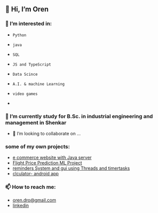 ## 👋 Hi, I’m Oren
### 👀 I’m interested in:
-     Python
-     java
-     SQL
-     JS and TypeScript
-     Data Scince
-     A.I. & machine Learning
-     video games
-      
### 🌱 I’m currently study for B.Sc. in industrial engineering and management in Shenkar
- 💞️ I’m looking to collaborate on ...
###    some of my own projects:
-    [e commerce website with Java server](https://github.com/oren24/coupons-system)
-    [Flight Price Prediction ML Project](https://github.com/oren24/Final-Project-python102-flight-price-prediction-ML)
-    [reminders System and gui using Threads and timertasks](https://github.com/oren24/reminderSystemThread)
-    [clculator- android app](https://github.com/oren24/Test211123)
### 📫 How to reach me:
-    [oren.dro@gmail.com](oren.dro@gmail.com)
-    [linkedin](https://www.linkedin.com/in/oren-drori-9b2069202)

<!---
oren24/oren24 is a ✨ special ✨ repository because its `README.md` (this file) appears on your GitHub profile.
You can click the Preview link to take a look at your changes.
--->
